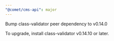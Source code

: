 ```yaml
---
"@comet/cms-api": major
---
```


Bump class-validator peer dependency to v0.14.0

To upgrade, install class-validator v0.14.10 or later.
